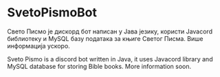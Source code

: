 # SvetoPismoBot
Свето Писмо је дискорд бот написан у Јава језику, користи Javacord библиотеку и MySQL базу података за књиге Светог Писма. Више информација ускоро.

Sveto Pismo is a discord bot written in Java, it uses Javacord library and MySQL database for storing Bible books. More information soon.
